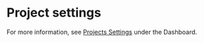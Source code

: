 # Project settings

For more information, see [Projects Settings](../dashboard/project-settings.md) under the Dashboard. 

